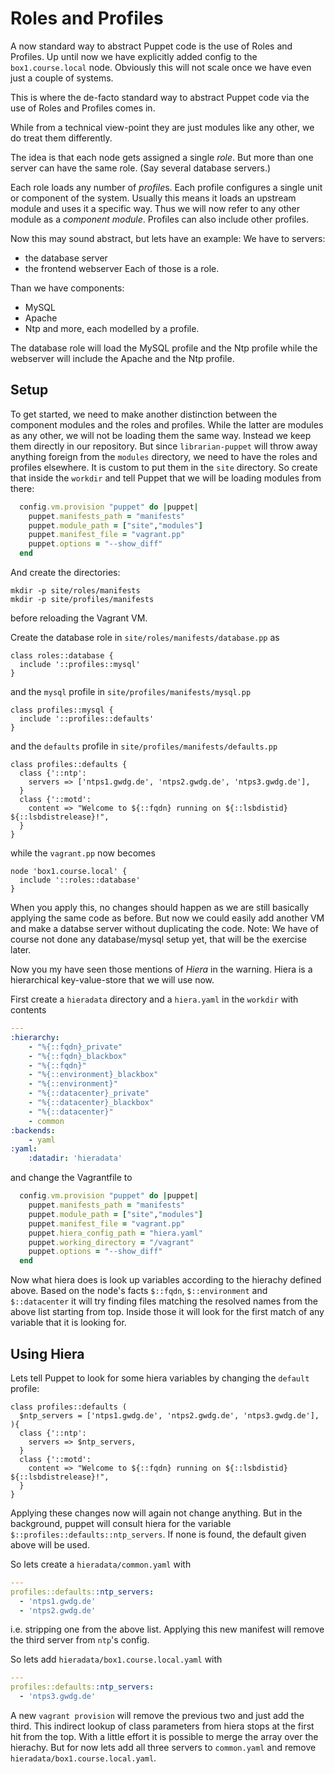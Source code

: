 # Roles and Profiles

A now standard way to abstract Puppet code is the use of Roles and Profiles.
Up until now we have explicitly added config to the `box1.course.local` node.
Obviously this will not scale once we have even just a couple of systems.

This is where the de-facto standard way to abstract Puppet code via the use of Roles and Profiles comes in.

While from a technical view-point they are just modules like any other, we do treat them differently.

The idea is that each node gets assigned a single *role*.
But more than one server can have the same role. (Say several database servers.)

Each role loads any number of *profile*s.
Each profile configures a single unit or component of the system.
Usually this means it loads an upstream module and uses it a specific way.
Thus we will now refer to any other module as a *component module*.
Profiles can also include other profiles.

Now this may sound abstract, but lets have an example:
We have to servers:
* the database server
* the frontend webserver
Each of those is a role.

Than we have components:
* MySQL
* Apache
* Ntp
and more, each modelled by a profile.

The database role will load the MySQL profile and the Ntp profile while the webserver will include the Apache and the Ntp profile.

## Setup

To get started, we need to make another distinction between the component modules and the roles and profiles.
While the latter are modules as any other, we will not be loading them the same way.
Instead we keep them directly in our repository.
But since `librarian-puppet` will throw away anything foreign from the `modules` directory, we need to have the roles and profiles elsewhere.
It is custom to put them in the `site` directory. So create that inside the `workdir` and tell Puppet that we will be loading modules from there:
```ruby
  config.vm.provision "puppet" do |puppet|
    puppet.manifests_path = "manifests"
    puppet.module_path = ["site","modules"]
    puppet.manifest_file = "vagrant.pp"
    puppet.options = "--show_diff"
  end
```
And create the directories:
```
mkdir -p site/roles/manifests
mkdir -p site/profiles/manifests
```
before reloading the Vagrant VM.

Create the database role in `site/roles/manifests/database.pp` as
```puppet
class roles::database {
  include '::profiles::mysql'
}
```
and the `mysql` profile in `site/profiles/manifests/mysql.pp`
```puppet
class profiles::mysql {
  include '::profiles::defaults'
}
```
and the `defaults` profile in `site/profiles/manifests/defaults.pp`
```puppet
class profiles::defaults {
  class {'::ntp':
    servers => ['ntps1.gwdg.de', 'ntps2.gwdg.de', 'ntps3.gwdg.de'],
  }
  class {'::motd':
    content => "Welcome to ${::fqdn} running on ${::lsbdistid} ${::lsbdistrelease}!",
  }
}
```
while the `vagrant.pp` now becomes
```puppet
node 'box1.course.local' {
  include '::roles::database'
}
```

When you apply this, no changes should happen as we are still basically applying the same code as before.
But now we could easily add another VM and make a databse server without duplicating the code.
Note: We have of course not done any database/mysql setup yet, that will be the exercise later.

Now you my have seen those mentions of *Hiera* in the warning.
Hiera is a hierarchical key-value-store that we will use now.

First create a `hieradata` directory and a `hiera.yaml` in the `workdir` with contents
```yaml
---
:hierarchy:
    - "%{::fqdn}_private"
    - "%{::fqdn}_blackbox"
    - "%{::fqdn}"
    - "%{::environment}_blackbox"
    - "%{::environment}"
    - "%{::datacenter}_private"
    - "%{::datacenter}_blackbox"
    - "%{::datacenter}"
    - common
:backends:
    - yaml
:yaml:
    :datadir: 'hieradata'
```
and change the Vagrantfile to
```ruby
  config.vm.provision "puppet" do |puppet|
    puppet.manifests_path = "manifests"
    puppet.module_path = ["site","modules"]
    puppet.manifest_file = "vagrant.pp"
    puppet.hiera_config_path = "hiera.yaml"
    puppet.working_directory = "/vagrant"
    puppet.options = "--show_diff"
  end
```

Now what hiera does is look up variables according to the hierachy defined above.
Based on the node's facts `$::fqdn`, `$::environment` and `$::datacenter` it will try finding files matching the resolved names from the above list starting from top.
Inside those it will look for the first match of any variable that it is looking for.

## Using Hiera

Lets tell Puppet to look for some hiera variables by changing the `default` profile:
```puppet
class profiles::defaults (
  $ntp_servers = ['ntps1.gwdg.de', 'ntps2.gwdg.de', 'ntps3.gwdg.de'],
){
  class {'::ntp':
    servers => $ntp_servers,
  }
  class {'::motd':
    content => "Welcome to ${::fqdn} running on ${::lsbdistid} ${::lsbdistrelease}!",
  }
}
```
Applying these changes now will again not change anything.
But in the background, puppet will consult hiera for the variable `$::profiles::defaults::ntp_servers`.
If none is found, the default given above will be used.

So lets create a `hieradata/common.yaml` with
```yaml
---
profiles::defaults::ntp_servers:
  - 'ntps1.gwdg.de'
  - 'ntps2.gwdg.de'
```
i.e. stripping one from the above list.
Applying this new manifest will remove the third server from `ntp`'s config.

So lets add `hieradata/box1.course.local.yaml` with
```yaml
---
profiles::defaults::ntp_servers:
  - 'ntps3.gwdg.de'
```
A new `vagrant provision` will remove the previous two and just add the third.
This indirect lookup of class parameters from hiera stops at the first hit from the top.
With a little effort it is possible to merge the array over the hierachy.
But for now lets add all three servers to `common.yaml` and remove `hieradata/box1.course.local.yaml`.


